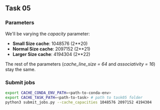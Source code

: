 ## Task 05

### Parameters

We'll be varying the *capacity* parameter:

- **Small Size cache**: 1048576 (2**20)
- **Normal Size cache**: 2097152 (2**21)
- **Larger Size cache**: 4194304 (2**22)

The rest of the parameters (*cache_line_size = 64* and *associativity = 16*) stay the same.

### Submit jobs

```bash
export CACHE_CONDA_ENV_PATH=<path-to-conda-env>
export CACHE_TASK_PATH=<path-to-task> # path to task05 folder
python3 submit_jobs.py --cache_capacities 1048576 2097152 4194304
```
